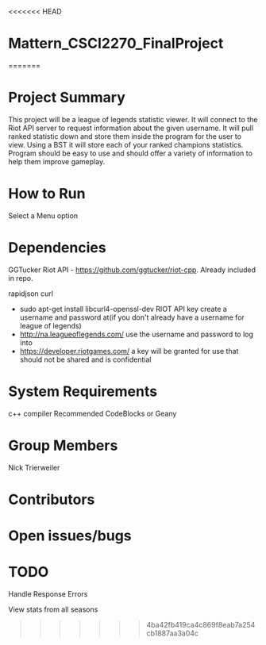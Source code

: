 <<<<<<< HEAD
# Mattern_CSCI2270_FinalProject
=======
# Project Summary
This project will be a league of legends statistic viewer. It will connect to the Riot API server to request information about the given username. It will pull ranked statistic down and store them inside the program for the user to view. Using a BST it will store each of your ranked champions statistics.
Program should be easy to use and should offer a variety of information to help them improve gameplay.

# How to Run
Select a Menu option
# Dependencies
GGTucker Riot API - https://github.com/ggtucker/riot-cpp. Already included in repo.

rapidjson
curl
 - sudo apt-get install libcurl4-openssl-dev
RIOT API key
  create a username and password at(if you don't already have a username for league of legends)
  - http://na.leagueoflegends.com/
  use the username and password to log into 
  - https://developer.riotgames.com/
  a key will be granted for use that should not be shared and is confidential
  
# System Requirements
c++ compiler
Recommended CodeBlocks or Geany
# Group Members
Nick Trierweiler

# Contributors

# Open issues/bugs


# TODO
Handle Response Errors

View stats from all seasons


>>>>>>> 4ba42fb419ca4c869f8eab7a254cb1887aa3a04c
